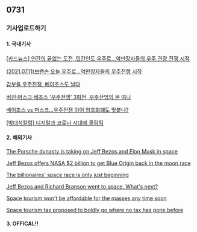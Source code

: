 ## 0731
### 기사업로드하기
#### 1. 국내기사

[[카드뉴스] 인간의 끝없는 도전, 민간인도 우주로...억만장자들의 우주 관광 전쟁 시작](https://www.sisunnews.co.kr/news/articleView.html?idxno=144356)

[(2021.07.11)브랜슨 오늘 우주로…억만장자들의 우주전쟁 시작](https://www.mk.co.kr/news/world/view/2021/07/667640/)

[갑부들 우주전쟁, 베이조스도 날다](https://news.joins.com/article/24110088)

[버진·머스크·베조스 ‘우주전쟁’ 3파전, 우주산업의 문 여나](https://www.kgnews.co.kr/mobile/article.html?no=657469)

[베이조스 vs 머스크…우주전쟁 이어 암호화폐도 맞붙나?](https://www.blockmedia.co.kr/archives/187146)

[[박대석칼럼] 디지털과 코로나 시대에 올림픽](https://www.hankyung.com/thepen/lifeist/article/202107296420Q)

>

#### 2. 해외기사

[The Porsche dynasty is taking on Jeff Bezos and Elon Musk in space](https://edition.cnn.com/2021/07/28/business/porsche-space-race-isar-aerospace/index.html)

[Jeff Bezos offers NASA $2 billion to get Blue Origin back in the moon race](https://edition.cnn.com/2021/07/27/tech/jeff-bezos-nasa-intl-hnk/index.html)

[The billionaires' space race is only just beginning](https://edition.cnn.com/2021/07/19/opinions/jeff-bezos-space-flight-blur-origin-lincoln/index.html)

[Jeff Bezos and Richard Branson went to space. What's next?](https://edition.cnn.com/2021/07/21/tech/jeff-bezos-richard-branson-space-what-next-scn/index.html)

[Space tourism won't be affordable for the masses any time soon](https://edition.cnn.com/2021/07/14/tech/affordable-space-flights/index.html )

[Space tourism tax proposed to boldly go where no tax has gone before](https://edition.cnn.com/2021/07/21/business/space-tourism-tax/index.html)

>

#### 3. OFFICAL!!

[]()

[]()